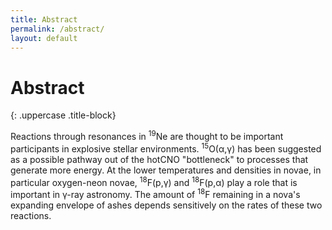 ```yaml
---
title: Abstract
permalink: /abstract/
layout: default
---
```


# Abstract
{: .uppercase .title-block}

<div class="text">

Reactions through resonances in <sup>19</sup>Ne are thought to be
important participants in explosive stellar environments. 
<sup>15</sup>O(α,γ) has been suggested as a possible pathway out of the hotCNO
"bottleneck" to processes that generate more energy. At the lower temperatures
and densities in novae, in particular oxygen-neon novae, <sup>18</sup>F(p,γ)
and <sup>18</sup>F(p,α) play a role that is important in γ-ray astronomy. The
amount of <sup>18</sup>F remaining in a nova's expanding envelope of ashes
depends sensitively on the rates of these two reactions.

</div>